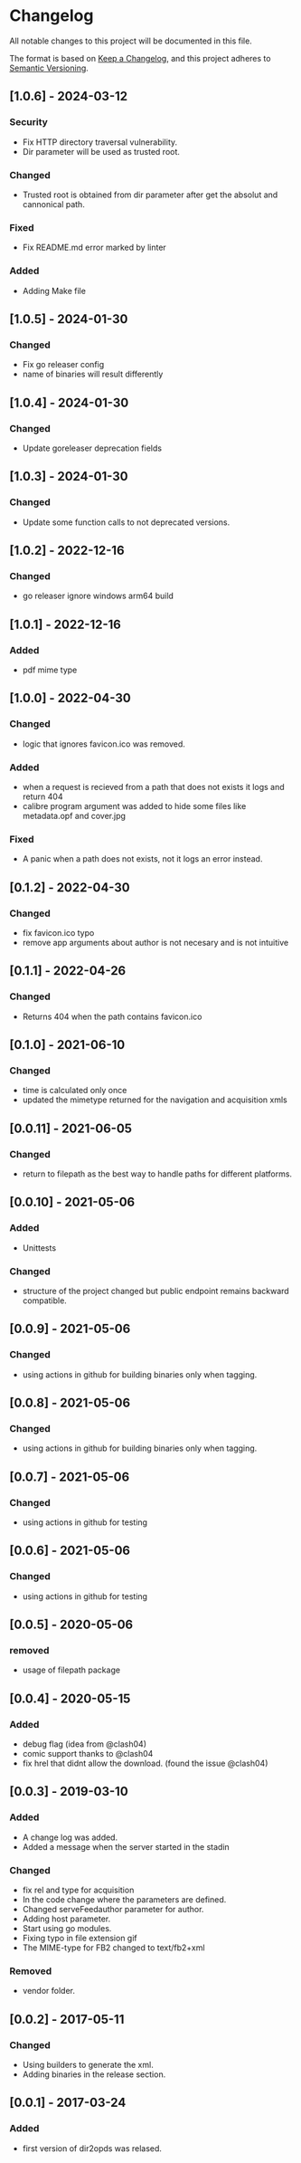 # Changelog

All notable changes to this project will be documented in this file.

The format is based on [Keep a Changelog](https://keepachangelog.com/en/1.0.0/),
and this project adheres to [Semantic Versioning](https://semver.org/spec/v2.0.0.html).

## [1.0.6] - 2024-03-12

### Security

- Fix HTTP directory traversal vulnerability.
- Dir parameter will be used as trusted root.

### Changed

- Trusted root is obtained from dir parameter after get the absolut and cannonical path.

### Fixed

- Fix README.md error marked by linter

### Added

- Adding Make file

## [1.0.5] - 2024-01-30

### Changed

- Fix go releaser config
- name of binaries will result differently

## [1.0.4] - 2024-01-30

### Changed

- Update goreleaser deprecation fields

## [1.0.3] - 2024-01-30

### Changed

- Update some function calls to not deprecated versions.

## [1.0.2] - 2022-12-16

### Changed

- go releaser ignore windows arm64 build

## [1.0.1] - 2022-12-16

### Added

- pdf mime type

## [1.0.0] - 2022-04-30

### Changed

- logic that ignores favicon.ico was removed.

### Added

- when a request is recieved from a path that does not exists it logs and return 404
- calibre program argument was added to hide some files like metadata.opf and cover.jpg

### Fixed

- A panic when a path does not exists, not it logs an error instead.

## [0.1.2] - 2022-04-30

### Changed

- fix favicon.ico typo
- remove app arguments about author is not necesary and is not intuitive

## [0.1.1] - 2022-04-26

### Changed

- Returns 404 when the path contains favicon.ico

## [0.1.0] - 2021-06-10

### Changed

- time is calculated only once
- updated the mimetype returned for the navigation and acquisition xmls

## [0.0.11] - 2021-06-05

### Changed

- return to filepath as the best way to handle paths for different platforms.

## [0.0.10] - 2021-05-06

### Added

- Unittests

### Changed

- structure of the project changed but public endpoint remains backward compatible.

## [0.0.9] - 2021-05-06

### Changed

- using actions in github for building binaries only when tagging.

## [0.0.8] - 2021-05-06

### Changed

- using actions in github for building binaries only when tagging.

## [0.0.7] - 2021-05-06

### Changed

- using actions in github for testing

## [0.0.6] - 2021-05-06

### Changed

- using actions in github for testing

## [0.0.5] - 2020-05-06

### removed

- usage of filepath package

## [0.0.4] - 2020-05-15

### Added

- debug flag (idea from @clash04)
- comic support thanks to @clash04
- fix hrel that didnt allow the download. (found the issue @clash04)

## [0.0.3] - 2019-03-10

### Added

- A change log was added.
- Added a message when the server started in the stadin

### Changed

- fix rel and type for acquisition
- In the code change where the parameters are defined.
- Changed serveFeedauthor parameter for author.
- Adding host parameter.
- Start using go modules.
- Fixing typo in file extension gif
- The MIME-type for FB2 changed to text/fb2+xml

### Removed

- vendor folder.

## [0.0.2] - 2017-05-11

### Changed

- Using builders to generate the xml.
- Adding binaries in the release section.

## [0.0.1] - 2017-03-24

### Added

- first version of dir2opds was relased.
